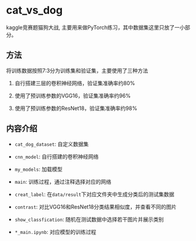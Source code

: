 # cat_vs_dog

kaggle竞赛题猫狗大战, 主要用来做PyTorch练习，其中数据集这里只放了一小部分。

## 方法
将训练数据按照7:3分为训练集和验证集，主要使用了三种方法

1. 自行搭建三层的卷积神经网络，验证集准确率约80% 

2. 使用了预训练参数的VGG16，验证集准确率约96%

3. 使用了预训练参数的ResNet18，验证集准确率约98%

## 内容介绍

* `cat_dog_dataset`: 自定义数据集

* `cnn_model`: 自行搭建的卷积神经网络

* `my_models`: 加载模型

* `main`: 训练过程，通过注释选择对应的网络

* `creat_label`: 在`data/result`下对应文件夹中生成分类后的测试集数据

* `contrast`: 对比VGG16和ResNet18分类结果相似度，并查看不同的图片

* `show_classfication`: 随机在测试数据中选择若干图片并展示类别

* `*_main.ipynb`: 对应模型的训练过程